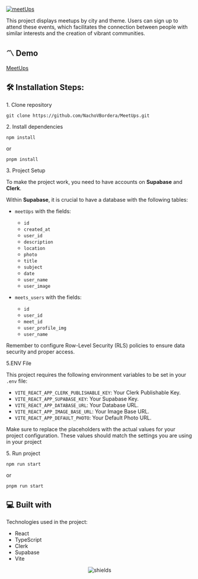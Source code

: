 <a href="https://ibb.co/fn8c52H"><img src="https://i.ibb.co/qW0Zfdp/Group-14.png" alt="meetUps" ></a>

<p id="description">This project displays meetups by city and theme. Users can sign up to attend these events, which facilitates the connection between people with similar interests and the creation of vibrant communities.</p>

<h2>〽️ Demo</h2>

[MeetUps](https://meet-ups-wheat.vercel.app/)

<h2>🛠️ Installation Steps:</h2>

<p>1. Clone repository</p>

```
git clone https://github.com/NachoVBordera/MeetUps.git
```

<p>2. Install dependencies</p>

```
npm install
```

or

```
pnpm install
```

<p>3. Project Setup</p>

To make the project work, you need to have accounts on **Supabase** and **Clerk**.

Within **Supabase**, it is crucial to have a database with the following tables:

- `meetUps` with the fields:

  - `id`
  - `created_at`
  - `user_id`
  - `description`
  - `location`
  - `photo`
  - `title`
  - `subject`
  - `date`
  - `user_name`
  - `user_image`
    <br/>

- `meets_users` with the fields:

  - `id`
  - `user_id`
  - `meet_id`
  - `user_profile_img`
  - `user_name`

Remember to configure Row-Level Security (RLS) policies to ensure data security and proper access.

<p>5.ENV File</p>

This project requires the following environment variables to be set in your `.env` file:

- `VITE_REACT_APP_CLERK_PUBLISHABLE_KEY`: Your Clerk Publishable Key.
- `VITE_REACT_APP_SUPABASE_KEY`: Your Supabase Key.
- `VITE_REACT_APP_DATABASE_URL`: Your Database URL.
- `VITE_REACT_APP_IMAGE_BASE_URL`: Your Image Base URL.
- `VITE_REACT_APP_DEFAULT_PHOTO`: Your Default Photo URL.

Make sure to replace the placeholders with the actual values for your project configuration. These values should match the settings you are using in your project

<p>5. Run project</p>

```
npm run start
```

or

```
pnpm run start
```

<h2>💻 Built with</h2>

Technologies used in the project:

- React
- TypeScript
- Clerk
- Supabase
- Vite

<p align="center"><img src="https://img.shields.io/badge/MADE_WITH_%E2%9D%A4%EF%B8%8F_BY_NACHO-bb69ff" alt="shields"></p>
